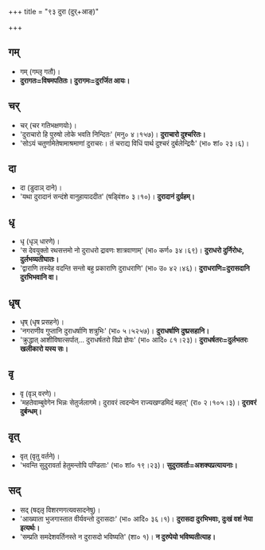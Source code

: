+++
title = "९३ दुरा (दुर्+आङ्)"

+++

## गम्
- गम् (गम्लृ गतौ)।
- **दुरागतः=विषमपतितः। दुरागमः=दुरर्जित आयः।**

## चर्
- चर् (चर गतिभक्षणयोः)।
- 'दुराचारो हि पुरुषो लोके भवति निन्दितः' (मनु० ४।१५७)। **दुराचारो दुश्चरितः।**
- 'सोऽयं चतुर्णामेतेषामाश्रमाणां दुराचरः। तं चराद्य विधिं पार्थ दुश्चरं दुर्बलेन्द्रियैः' (भा० शां० २३।६)।

## दा
- दा (डुदाञ् दाने)।
- 'यथा दुरादानं सन्दंशे वानुहायाददीत' (षड्विंश० ३।१०)। **दुरादानं दुर्ग्रहम्।**

## धृ
- धृ (धृञ् धारणे)।
- 'स देवयुक्तो रथसत्तमो नो दुराधरो द्रावणः शात्रवाणाम्' (भा० कर्ण० ३४।६९)। **दुराधरो दुर्निरोधः, दुर्लभव्यतीघातः।**
- 'द्वाराणि तस्येह वदन्ति सन्तो बहु प्रकाराणि दुराधराणि' (भा० उ० ४२।४६)। **दुराधराणि=दुरासदानि दुरभिभवानि वा।**

## धृष्
- धृष् (धृष प्रसहने)।
- 'नगराणीव गुप्तानि दुराधर्षाणि शत्रुभिः' (भा० ५।५२५७)। **दुराधर्षाणि दुष्प्रसहानि।**
- 'क्रुद्धात् आशीविषात्सर्पात्… दुराधर्षतरो विप्रो ज्ञेयः' (भा० आदि० ८१।२३)। **दुराधर्षतरः=दुर्लभतरः खलीकारो यस्य सः।**

## वृ
- वृ (वृञ् वरणे)।
- 'महतेवाम्बुवेगेन भिन्नः सेतुर्जलागमे। दुरावरं त्वदन्येन राज्यखण्डमिदं महत्' (रा० २।१०५।३)। **दुरावरं दुर्बन्धम्।**

## वृत्
- वृत् (वृतु वर्तने)।
- 'भवन्ति सुदुरावर्ता हेतुमन्तोपि पण्डिताः' (भा० शां० १९।२३)। **सुदुरावर्ताः=अशक्यप्रत्यायनाः।**

## सद्
- सद् (षद्लृ विशरणगत्यवसादनेषु)।
- 'आख्याता भुजगास्तात वीर्यवन्तो दुरासदाः' (भा० आदि० ३६।१)। **दुरासदा दुरभिभवाः, दुःखं वशं नेया इत्यर्थः।**
- 'सम्प्रति समदेशवर्तिनस्ते न दुरासदो भविष्यति' (शा० १)। **न दुरुपेयो भविष्यतीत्याह।**
